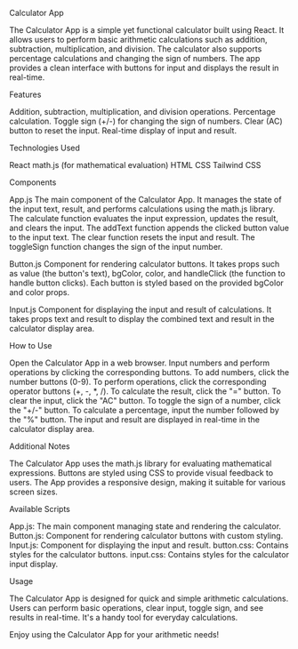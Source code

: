 Calculator App

The Calculator App is a simple yet functional calculator built using React. It allows users to perform basic arithmetic calculations such as addition, subtraction, multiplication, and division. The calculator also supports percentage calculations and changing the sign of numbers. The app provides a clean interface with buttons for input and displays the result in real-time.


Features

Addition, subtraction, multiplication, and division operations.
Percentage calculation.
Toggle sign (+/-) for changing the sign of numbers.
Clear (AC) button to reset the input.
Real-time display of input and result.


Technologies Used

React
math.js (for mathematical evaluation)
HTML
CSS
Tailwind CSS


Components

App.js
The main component of the Calculator App. It manages the state of the input text, result, and performs calculations using the math.js library. The calculate function evaluates the input expression, updates the result, and clears the input. The addText function appends the clicked button value to the input text. The clear function resets the input and result. The toggleSign function changes the sign of the input number.

Button.js
Component for rendering calculator buttons. It takes props such as value (the button's text), bgColor, color, and handleClick (the function to handle button clicks). Each button is styled based on the provided bgColor and color props.

Input.js
Component for displaying the input and result of calculations. It takes props text and result to display the combined text and result in the calculator display area.


How to Use

Open the Calculator App in a web browser.
Input numbers and perform operations by clicking the corresponding buttons.
To add numbers, click the number buttons (0-9).
To perform operations, click the corresponding operator buttons (+, -, *, /).
To calculate the result, click the "=" button.
To clear the input, click the "AC" button.
To toggle the sign of a number, click the "+/-" button.
To calculate a percentage, input the number followed by the "%" button.
The input and result are displayed in real-time in the calculator display area.


Additional Notes

The Calculator App uses the math.js library for evaluating mathematical expressions.
Buttons are styled using CSS to provide visual feedback to users.
The App provides a responsive design, making it suitable for various screen sizes.


Available Scripts

App.js: The main component managing state and rendering the calculator.
Button.js: Component for rendering calculator buttons with custom styling.
Input.js: Component for displaying the input and result.
button.css: Contains styles for the calculator buttons.
input.css: Contains styles for the calculator input display.


Usage

The Calculator App is designed for quick and simple arithmetic calculations. Users can perform basic operations, clear input, toggle sign, and see results in real-time. It's a handy tool for everyday calculations.


Enjoy using the Calculator App for your arithmetic needs!
